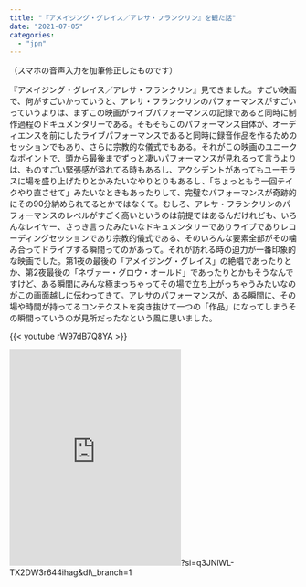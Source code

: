 ```yaml
---
title: "『アメイジング・グレイス／アレサ・フランクリン』を観た話"
date: "2021-07-05"
categories: 
  - "jpn"
---
```


（スマホの音声入力を加筆修正したものです）

『アメイジング・グレイス／アレサ・フランクリン』見てきました。すごい映画で、何がすごいかっていうと、アレサ・フランクリンのパフォーマンスがすごいっていうよりは、まずこの映画がライブパフォーマンスの記録であると同時に制作過程のドキュメンタリーである。そもそもこのパフォーマンス自体が、オーディエンスを前にしたライブパフォーマンスであると同時に録音作品を作るためのセッションでもあり、さらに宗教的な儀式でもある。それがこの映画のユニークなポイントで、頭から最後までずっと凄いパフォーマンスが見れるって言うよりは、ものすごい緊張感が溢れてる時もあるし、アクシデントがあってもユーモラスに場を盛り上げたりとかみたいなやりとりもあるし、「ちょっともう一回テイクやり直させて」みたいなときもあったりして、完璧なパフォーマンスが奇跡的にその90分納められてるとかではなくて。むしろ、アレサ・フランクリンのパフォーマンスのレベルがすごく高いというのは前提ではあるんだけれども、いろんなレイヤー、さっき言ったみたいなドキュメンタリーでありライブでありレコーディングセッションであり宗教的儀式である、そのいろんな要素全部がその噛み合ってドライブする瞬間ってのがあって。それが訪れる時の迫力が一番印象的な映画でした。第1夜の最後の「アメイジング・グレイス」の絶唱であったりとか、第2夜最後の「ネヴァー・グロウ・オールド」であったりとかもそうなんですけど、ある瞬間にみんな極まっちゃってその場で立ち上がっちゃうみたいなのがこの画面越しに伝わってきて。アレサのパフォーマンスが、ある瞬間に、その場や時間が持ってるコンテクストを突き抜けて一つの「作品」になってしまうその瞬間っていうのが見所だったなという風に思いました。

{{< youtube rW97dB7Q8YA >}}

<iframe src="https://open.spotify.com/embed/album/5pIUimaQ6XePPXbMUi3te0" width="300" height="380" frameborder="0" allowtransparency="true" allow="encrypted-media"></iframe>?si=q3JNlWL-TX2DW3r644ihag&dl\_branch=1
